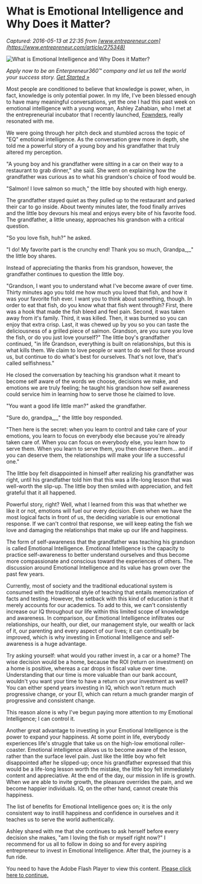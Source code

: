 # What is Emotional Intelligence and Why Does it Matter?

_Captured: 2016-05-13 at 22:35 from [www.entrepreneur.com](https://www.entrepreneur.com/article/275348)_

![What is Emotional Intelligence and Why Does it Matter?](https://assets.entrepreneur.com/content/16x9/822/20150610230823-Inn.jpeg)

_Apply now to be an Enterpreneur360™ company and let us tell the world your success story. [Get Started »](https://www.entrepreneur.com/360?utm_campaign=E360&utm_source=Entrepreneur&utm_medium=EditorsNote&utm_content=SitePromo&utm_term=Phase1)_

Most people are conditioned to believe that knowledge is power, when, in fact, knowledge is only potential power. In my life, I've been blessed enough to have many meaningful conversations, yet the one I had this past week on emotional intelligence with a young woman, Ashley Zahabian, who I met at the entrepreneurial incubator that I recently launched, [Fownders](http://www.fownders.com), really resonated with me.

We were going through her pitch deck and stumbled across the topic of "EQ" emotional intelligence. As the conversation grew more in depth, she told me a powerful story of a young boy and his grandfather that truly altered my perception.

"A young boy and his grandfather were sitting in a car on their way to a restaurant to grab dinner," she said. She went on explaining how the grandfather was curious as to what his grandson's choice of food would be.

"Salmon! I love salmon so much," the little boy shouted with high energy.

The grandfather stayed quiet as they pulled up to the restaurant and parked their car to go inside. About twenty minutes later, the food finally arrives and the little boy devours his meal and enjoys every bite of his favorite food. The grandfather, a little uneasy, approaches his grandson with a critical question.

"So you love fish, huh?" he asked.

"I do! My favorite part is the crunchy end! Thank you so much, Grandpa_,_" the little boy shares.

Instead of appreciating the thanks from his grandson, however, the grandfather continues to question the little boy.

"Grandson, I want you to understand what I've become aware of over time. Thirty minutes ago you told me how much you loved that fish, and how it was your favorite fish ever. I want you to think about something, though. In order to eat that fish, do you know what that fish went through? First, there was a hook that made the fish bleed and feel pain. Second, it was taken away from it's family. Third, it was killed. Then, it was burned so you can enjoy that extra crisp. Last, it was chewed up by you so you can taste the deliciousness of a grilled piece of salmon. Grandson, are you sure you love the fish, or do you just love yourself?" The little boy's grandfather continued, "in life Grandson, everything is built on relationships, but this is what kills them. We claim to love people or want to do well for those around us, but continue to do what's best for ourselves. That's not love, that's called selfishness."

He closed the conversation by teaching his grandson what it meant to become self aware of the words we choose, decisions we make, and emotions we are truly feeling; he taught his grandson how self awareness could service him in learning how to serve those he claimed to love.

"You want a good life little man?" asked the grandfather.

"Sure do, grandpa_,_" the little boy responded.

"Then here is the secret: when you learn to control and take care of your emotions, you learn to focus on everybody else because you're already taken care of. When you can focus on everybody else, you learn how to serve them. When you learn to serve them, you then deserve them… and if you can deserve them, the relationships will make your life a successful one."

The little boy felt disappointed in himself after realizing his grandfather was right, until his grandfather told him that this was a life-long lesson that was well-worth the slip-up. The little boy then smiled with appreciation, and felt grateful that it all happened.

Powerful story, right? Well, what I learned from this was that whether we like it or not, emotions will fuel our every decision. Even when we have the most logical facts in front of us, the deciding variable is our emotional response. If we can't control that response, we will keep eating the fish we love and damaging the relationships that make up our life and happiness.

The form of self-awareness that the grandfather was teaching his grandson is called Emotional Intelligence. Emotional Intelligence is the capacity to practice self-awareness to better understand ourselves and thus become more compassionate and conscious toward the experiences of others. The discussion around Emotional Intelligence and its value has grown over the past few years.

Currently, most of society and the traditional educational system is consumed with the traditional style of teaching that entails memorization of facts and testing. However, the setback with this kind of education is that it merely accounts for our academics. To add to this, we can't consistently increase our IQ throughout our life within this limited scope of knowledge and awareness. In comparison, our Emotional Intelligence infiltrates our relationships, our health, our diet, our management style, our wealth or lack of it, our parenting and every aspect of our lives; it can continually be improved, which is why investing in Emotional Intelligence and self-awareness is a huge advantage.

Try asking yourself: what would you rather invest in, a car or a home? The wise decision would be a home, because the ROI (return on investment) on a home is positive, whereas a car drops in fiscal value over time. Understanding that our time is more valuable than our bank account, wouldn't you want your time to have a return on your investment as well? You can either spend years investing in IQ, which won't return much progressive change, or your EI, which can return a much grander margin of progressive and consistent change.

This reason alone is why I've begun paying more attention to my Emotional Intelligence; I can control it.

Another great advantage to investing in your Emotional Intelligence is the power to expand your happiness. At some point in life, everybody experiences life's struggle that take us on the high-low emotional roller-coaster. Emotional intelligence allows us to become aware of the lesson, rather than the surface level pain. Just like the little boy who felt disappointed after he slipped-up; once his grandfather expressed that this would be a life-long lesson worth the mistake, the little boy felt immediately content and appreciative. At the end of the day, our mission in life is growth. When we are able to invite growth, the pleasure overrides the pain, and we become happier individuals. IQ, on the other hand, cannot create this happiness.

The list of benefits for Emotional Intelligence goes on; it is the only consistent way to instill happiness and confidence in ourselves and it teaches us to serve the world authentically.

Ashley shared with me that she continues to ask herself before every decision she makes, "am I loving the fish or myself right now?" I recommend for us all to follow in doing so and for every aspiring entrepreneur to invest in Emotional Intelligence. After that, the journey is a fun ride.

You need to have the Adobe Flash Player to view this content. [Please click here to continue.](http://www.adobe.com/go/getflash/)
